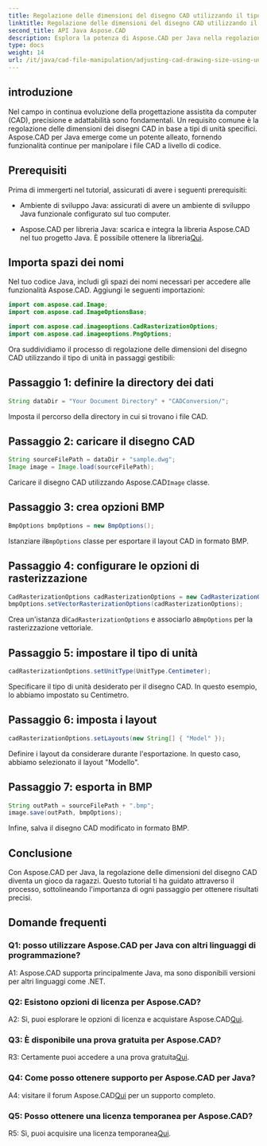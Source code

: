 ```yaml
---
title: Regolazione delle dimensioni del disegno CAD utilizzando il tipo di unità con Aspose.CAD per Java
linktitle: Regolazione delle dimensioni del disegno CAD utilizzando il tipo di unità
second_title: API Java Aspose.CAD
description: Esplora la potenza di Aspose.CAD per Java nella regolazione delle dimensioni dei disegni CAD senza sforzo. Segui la nostra guida passo passo per precisione e adattabilità.
type: docs
weight: 14
url: /it/java/cad-file-manipulation/adjusting-cad-drawing-size-using-unit-type/
---
```

## introduzione

Nel campo in continua evoluzione della progettazione assistita da computer (CAD), precisione e adattabilità sono fondamentali. Un requisito comune è la regolazione delle dimensioni dei disegni CAD in base a tipi di unità specifici. Aspose.CAD per Java emerge come un potente alleato, fornendo funzionalità continue per manipolare i file CAD a livello di codice.

## Prerequisiti

Prima di immergerti nel tutorial, assicurati di avere i seguenti prerequisiti:

- Ambiente di sviluppo Java: assicurati di avere un ambiente di sviluppo Java funzionale configurato sul tuo computer.

-  Aspose.CAD per libreria Java: scarica e integra la libreria Aspose.CAD nel tuo progetto Java. È possibile ottenere la libreria[Qui](https://releases.aspose.com/cad/java/).

## Importa spazi dei nomi

Nel tuo codice Java, includi gli spazi dei nomi necessari per accedere alle funzionalità Aspose.CAD. Aggiungi le seguenti importazioni:

```java
import com.aspose.cad.Image;
import com.aspose.cad.ImageOptionsBase;

import com.aspose.cad.imageoptions.CadRasterizationOptions;
import com.aspose.cad.imageoptions.PngOptions;
```

Ora suddividiamo il processo di regolazione delle dimensioni del disegno CAD utilizzando il tipo di unità in passaggi gestibili:

## Passaggio 1: definire la directory dei dati

```java
String dataDir = "Your Document Directory" + "CADConversion/";
```

Imposta il percorso della directory in cui si trovano i file CAD.

## Passaggio 2: caricare il disegno CAD

```java
String sourceFilePath = dataDir + "sample.dwg";
Image image = Image.load(sourceFilePath);
```

 Caricare il disegno CAD utilizzando Aspose.CAD`Image` classe.

## Passaggio 3: crea opzioni BMP

```java
BmpOptions bmpOptions = new BmpOptions();
```

 Istanziare il`BmpOptions` classe per esportare il layout CAD in formato BMP.

## Passaggio 4: configurare le opzioni di rasterizzazione

```java
CadRasterizationOptions cadRasterizationOptions = new CadRasterizationOptions();
bmpOptions.setVectorRasterizationOptions(cadRasterizationOptions);
```

 Crea un'istanza di`CadRasterizationOptions` e associarlo a`BmpOptions` per la rasterizzazione vettoriale.

## Passaggio 5: impostare il tipo di unità

```java
cadRasterizationOptions.setUnitType(UnitType.Centimeter);
```

Specificare il tipo di unità desiderato per il disegno CAD. In questo esempio, lo abbiamo impostato su Centimetro.

## Passaggio 6: imposta i layout

```java
cadRasterizationOptions.setLayouts(new String[] { "Model" });
```

Definire i layout da considerare durante l'esportazione. In questo caso, abbiamo selezionato il layout "Modello".

## Passaggio 7: esporta in BMP

```java
String outPath = sourceFilePath + ".bmp";
image.save(outPath, bmpOptions);
```

Infine, salva il disegno CAD modificato in formato BMP.

## Conclusione

Con Aspose.CAD per Java, la regolazione delle dimensioni del disegno CAD diventa un gioco da ragazzi. Questo tutorial ti ha guidato attraverso il processo, sottolineando l'importanza di ogni passaggio per ottenere risultati precisi.

## Domande frequenti

### Q1: posso utilizzare Aspose.CAD per Java con altri linguaggi di programmazione?

A1: Aspose.CAD supporta principalmente Java, ma sono disponibili versioni per altri linguaggi come .NET.

### Q2: Esistono opzioni di licenza per Aspose.CAD?

 A2: Sì, puoi esplorare le opzioni di licenza e acquistare Aspose.CAD[Qui](https://purchase.aspose.com/buy).

### Q3: È disponibile una prova gratuita per Aspose.CAD?

 R3: Certamente puoi accedere a una prova gratuita[Qui](https://releases.aspose.com/).

### Q4: Come posso ottenere supporto per Aspose.CAD per Java?

 A4: visitare il forum Aspose.CAD[Qui](https://forum.aspose.com/c/cad/19) per un supporto completo.

### Q5: Posso ottenere una licenza temporanea per Aspose.CAD?

 R5: Sì, puoi acquisire una licenza temporanea[Qui](https://purchase.aspose.com/temporary-license/).